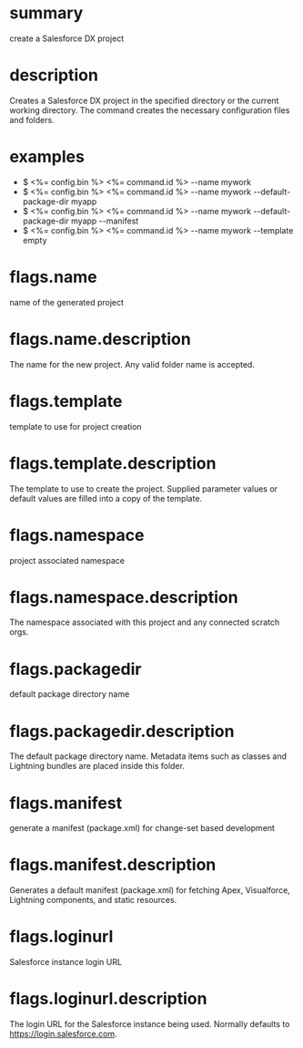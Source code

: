 # summary

create a Salesforce DX project

# description

Creates a Salesforce DX project in the specified directory or the current working directory. The command creates the necessary configuration files and folders.

# examples

- $ <%= config.bin %> <%= command.id %> --name mywork
- $ <%= config.bin %> <%= command.id %> --name mywork --default-package-dir myapp
- $ <%= config.bin %> <%= command.id %> --name mywork --default-package-dir myapp --manifest
- $ <%= config.bin %> <%= command.id %> --name mywork --template empty

# flags.name

name of the generated project

# flags.name.description

The name for the new project. Any valid folder name is accepted.

# flags.template

template to use for project creation

# flags.template.description

The template to use to create the project. Supplied parameter values or default values are filled into a copy of the template.

# flags.namespace

project associated namespace

# flags.namespace.description

The namespace associated with this project and any connected scratch orgs.

# flags.packagedir

default package directory name

# flags.packagedir.description

The default package directory name. Metadata items such as classes and Lightning bundles are placed inside this folder.

# flags.manifest

generate a manifest (package.xml) for change-set based development

# flags.manifest.description

Generates a default manifest (package.xml) for fetching Apex, Visualforce, Lightning components, and static resources.

# flags.loginurl

Salesforce instance login URL

# flags.loginurl.description

The login URL for the Salesforce instance being used. Normally defaults to https://login.salesforce.com.
